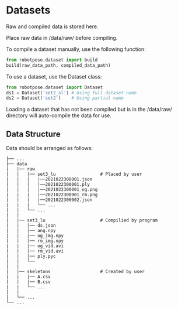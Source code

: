 # Datasets

Raw and compiled data is stored here.

Place raw data in /data/raw/ before compiling.

To compile a dataset manually, use the following function:
```python
from robotpose.dataset import build
build(raw_data_path, compiled_data_path)
```

To use a dataset, use the Dataset class:
```python
from robotpose.dataset import Dataset
ds1 = Dataset('set2_sl') # Using full dataset name
ds2 = Dataset('set2')    # Using partial name
```
Loading a dataset that has not been compiled but is in the /data/raw/ directory will auto-compile the data for use.

## Data Structure
Data should be arranged as follows:
```angular2html
├── ...
├── data
|   |── raw
|   |   |── set3_lu                 # Placed by user
|   |   |   |──2021022300001.json
|   |   |   |──2021022300001.ply
|   |   |   |──2021022300001_og.png
|   |   |   |──2021022300001_rm.png
|   |   |   |──2021022300002.json
|   |   |   └── ...
|   |   └── ...
|   |  
|   |── set3_lu                     # Compilied by program
|   |   |── ds.json
|   |   |── ang.npy
|   |   |── og_img.npy
|   |   |── rm_img.npy
|   |   |── og_vid.avi
|   |   |── rm_vid.avi
|   |   |── ply.pyc
|   |   └── 
|   |   
|   |── skeletons                   # Created by user
|   |   |── A.csv
|   |   |── B.csv
|   |   └── ...
|   |   
|   └── ...
└── ...
```
